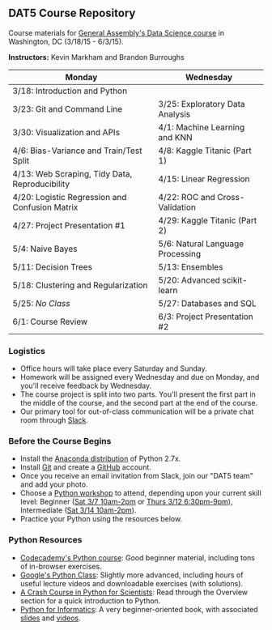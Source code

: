 ## DAT5 Course Repository

Course materials for [General Assembly's Data Science course](https://generalassemb.ly/education/data-science/washington-dc/) in Washington, DC (3/18/15 - 6/3/15).

**Instructors:** Kevin Markham and Brandon Burroughs

Monday | Wednesday
--- | ---
| 3/18: Introduction and Python
3/23: Git and Command Line | 3/25: Exploratory Data Analysis
3/30: Visualization and APIs | 4/1: Machine Learning and KNN
4/6: Bias-Variance and Train/Test Split | 4/8: Kaggle Titanic (Part 1)
4/13: Web Scraping, Tidy Data, Reproducibility | 4/15: Linear Regression
4/20: Logistic Regression and Confusion Matrix | 4/22: ROC and Cross-Validation
4/27: Project Presentation #1 | 4/29: Kaggle Titanic (Part 2)
5/4: Naive Bayes | 5/6: Natural Language Processing
5/11: Decision Trees | 5/13: Ensembles
5/18: Clustering and Regularization | 5/20: Advanced scikit-learn
5/25: *No Class* | 5/27: Databases and SQL
6/1: Course Review | 6/3: Project Presentation #2


### Logistics
* Office hours will take place every Saturday and Sunday.
* Homework will be assigned every Wednesday and due on Monday, and you'll receive feedback by Wednesday.
* The course project is split into two parts. You'll present the first part in the middle of the course, and the second part at the end of the course.
* Our primary tool for out-of-class communication will be a private chat room through [Slack](https://slack.com/).


### Before the Course Begins
* Install the [Anaconda distribution](http://continuum.io/downloads) of Python 2.7x.
* Install [Git](http://git-scm.com/book/en/v2/Getting-Started-Installing-Git) and create a [GitHub](https://github.com/) account.
* Once you receive an email invitation from Slack, join our "DAT5 team" and add your photo.
* Choose a [Python workshop](https://generalassemb.ly/education?format=classes-workshops) to attend, depending upon your current skill level: Beginner ([Sat 3/7 10am-2pm](https://generalassemb.ly/education/introduction-to-python-programming/washington-dc/11137) or [Thurs 3/12 6:30pm-9pm](https://generalassemb.ly/education/introduction-to-python-programming/washington-dc/11136)), Intermediate ([Sat 3/14 10am-2pm](https://generalassemb.ly/education/python-for-data-science-intermediate/washington-dc/11167)).
* Practice your Python using the resources below.


### Python Resources
* [Codecademy's Python course](http://www.codecademy.com/en/tracks/python): Good beginner material, including tons of in-browser exercises.
* [Google's Python Class](https://developers.google.com/edu/python/): Slightly more advanced, including hours of useful lecture videos and downloadable exercises (with solutions).
* [A Crash Course in Python for Scientists](http://nbviewer.ipython.org/gist/rpmuller/5920182): Read through the Overview section for a quick introduction to Python.
* [Python for Informatics](http://www.pythonlearn.com/book.php): A very beginner-oriented book, with associated [slides](https://drive.google.com/folderview?id=0B7X1ycQalUnyal9yeUx3VW81VDg&usp=sharing) and [videos](https://www.youtube.com/playlist?list=PLlRFEj9H3Oj4JXIwMwN1_ss1Tk8wZShEJ).
